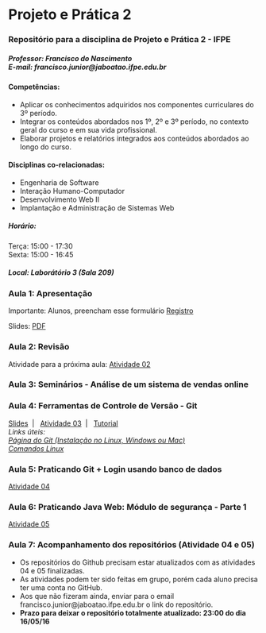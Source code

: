 # Projeto e Prática 2
<h3>Repositório para a disciplina de Projeto e Prática 2 - IFPE</h3>
<h5>Professor: Francisco do Nascimento <BR />
E-mail: francisco.junior@jaboatao.ifpe.edu.br
</h5>

<h4>Competências:</h4>
<ul>
<li>Aplicar os conhecimentos adquiridos nos componentes curriculares do 3º período. </li>
<li>Integrar os conteúdos abordados nos 1º, 2º e 3º período, no contexto geral do curso e em sua vida profissional. </li>
<li>Elaborar projetos e relatórios integrados aos conteúdos abordados ao longo do curso.</li>
</ul>

<h4>Disciplinas co-relacionadas: </h4>
<ul>
<li>Engenharia de Software</li>
<li>Interação Humano-Computador</li>
<li>Desenvolvimento Web II</li>
<li>Implantação e Administração de Sistemas Web</li>
</ul>

<h5>Horário: </h5>
Terça: 15:00 - 17:30 <BR />
Sexta: 15:00 - 16:45

<h5>Local: Laborátório 3 (Sala 209)</h5>

<h3>Aula 1: Apresentação</h3>
<p>Importante: Alunos, preencham esse formulário <a href='http://bit.ly/ifpe-registroalunos'>Registro</a> </p>
Slides: <a href='https://www.dropbox.com/s/5za1339vexugbbn/PP2-Aula01.pdf?dl=0'>PDF</a>

<h3>Aula 2: Revisão</h3>
<p class='destaque'>Atividade para a próxima aula: <a href='https://www.dropbox.com/s/eyl53kd590e9jlp/PP02-Atividade02.pdf?dl=0' target='_blank'>Atividade 02</a></p>

<h3>Aula 3: Seminários - Análise de um sistema de vendas online</h3>

<H3>Aula 4: Ferramentas de Controle de Versão - Git </h3>
<a href="https://www.dropbox.com/s/4cizlzx8aeq6y30/PP2-Aula02.pdf?dl=0" target="_blank">Slides</a>&nbsp;&nbsp;|&nbsp;&nbsp;
<a href="https://www.dropbox.com/s/47zkg705g0qdobl/PP02-Atividade03.pdf?dl=0">Atividade 03</a>&nbsp;&nbsp;|&nbsp;&nbsp;
<a href="https://www.dropbox.com/s/bv65nn857rsowwi/git-tutorial.pdf?dl=0">Tutorial</a> <BR />
<i>Links úteis: <br />
<a href="https://git-scm.com/book/pt-br/v1/Primeiros-passos-Instalando-Git" target="_blank">Página do Git (Instalação no Linux, Windows ou Mac)</a> <br />
<a href="http://www.comandoslinux.com/" target="_blank">Comandos Linux</a><br />
</i>
<H3>Aula 5: Praticando Git + Login usando banco de dados </h3>
<a href="https://www.dropbox.com/s/a8ehownh5r57ftu/PP02-Atividade04.pdf?dl=0">Atividade 04</a>

<H3>Aula 6: Praticando Java Web: Módulo de segurança - Parte 1 </h3>
<a href="https://www.dropbox.com/s/n0zgit9bjpsvkmi/PP02-Atividade05.pdf?dl=0">Atividade 05</a>

<H3>Aula 7: Acompanhamento dos repositórios (Atividade 04 e 05)</h3>
<ul>
<li>Os repositórios do Github precisam estar atualizados com as atividades 04 e 05 finalizadas.</li>
<li>As atividades podem ter sido feitas em grupo, porém cada aluno precisa ter uma conta no GitHub.</li>
<li>Aos que não fizeram ainda, enviar para o email francisco.junior@jaboatao.ifpe.edu.br o link do repositório.</li>
<li><b>Prazo para deixar o repositório totalmente atualizado: 23:00 do dia 16/05/16</b></li>
</ul>
